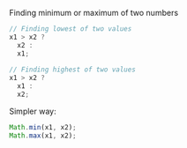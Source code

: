 Finding minimum or maximum of two numbers

```js
// Finding lowest of two values
x1 > x2 ?
  x2 :
  x1;
  
// Finding highest of two values
x1 > x2 ?
  x1 :
  x2;
```

Simpler way:

```js
Math.min(x1, x2);
Math.max(x1, x2);
```
